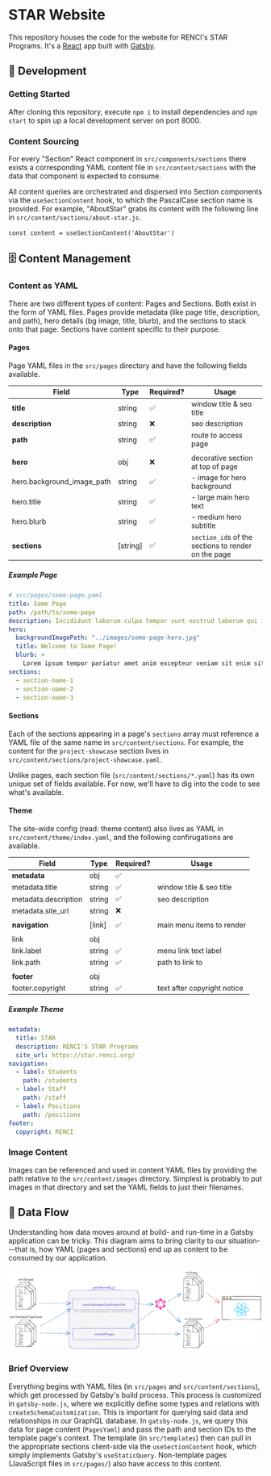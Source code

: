 # STAR Website

This repository houses the code for the website for RENCI's STAR Programs. It's a [React](https://react.dev/) app built with [Gatsby](https://www.gatsbyjs.com/).

## 🚧 Development

### Getting Started

After cloning this repository, execute `npm i` to install dependencies and `npm start` to spin up a local development server on port 8000.

### Content Sourcing

For every "Section" React component in `src/components/sections` there exists a corresponding YAML content file in `src/content/sections` with the data that component is expected to consume.

All content queries are orchestrated and dispersed into Section components via the `useSectionContent` hook, to which the PascalCase section name is provided. For example, "AboutStar" grabs its content with the following line in `src/content/sections/about-star.js`.
```
const content = useSectionContent('AboutStar')
```

## 🗄 Content Management

### Content as YAML

There are two different types of content: Pages and Sections. Both exist in the form of YAML files. Pages provide metadata (like page title, description, and path), hero details (bg image, title, blurb), and the sections to stack onto that page. Sections have content specific to their purpose.

#### Pages

Page YAML files in the `src/pages` directory and have the following fields available.

| Field                          | Type     | Required? | Usage                                |
|--------------------------------|----------|-----------|--------------------------------------|
| **title**                      | string   |    ✅     | window title & seo title             |
| **description**                | string   |    ❌     | seo description                      |
| **path**                       | string   |    ✅     | route to access page                 |
|||||
| **hero**                       | obj      |    ❌     | decorative section at top of page    |
| hero.background_image_path     | string   |    ✅     | - image for hero background          |
| hero.title                     | string   |    ✅     | - large main hero text               |
| hero.blurb                     | string   |    ✅     | - medium hero subtitle               |
| **sections**                   | [string] |    ✅     | `section_id`s of the sections to render on the page |

##### Example Page

```yaml
# src/pages/some-page.yaml
title: Some Page
path: /path/to/some-page
description: Incididunt laborum culpa tempor sunt nostrud laborum qui id officia.
hero:
  backgroundImagePath: "../images/some-page-hero.jpg"
  title: Welcome to Some Page!
  blurb: >
    Lorem ipsum tempor pariatur amet anim excepteur veniam sit enim sit nisi culpa proident excepteur eiusmod aliqua ut. Lorem ipsum proident sed esse sit adipisicing sit tempor incididunt deserunt id magna ut ut in labore et est.
sections:
  - section-name-1
  - section-name-2
  - section-name-3
```

#### Sections

Each of the sections appearing in a page's `sections` array must reference a YAML file of the same name in `src/content/sections`. For example, the content for the `project-showcase` section lives in `src/content/sections/project-showcase.yaml`.

Unlike pages, each section file (`src/content/sections/*.yaml`) has its own unique set of fields available. For now, we'll have to dig into the code to see what's available.

#### Theme

The site-wide config (read: theme content) also lives as YAML in `src/content/theme/index.yaml`, and the following confirugations are available.

| Field                | Type    | Required? | Usage                       |
|----------------------|---------|-----------|-----------------------------|
| **metadata**         | obj     |    ✅     |                             |
| metadata.title       | string  |    ✅     | window title & seo title    |
| metadata.description | string  |    ✅     | seo description             |
| metadata.site_url    | string  |    ❌     |                             |
|||||
| **navigation**       | [link]  |    ✅     | main menu items to render   |
|||||
| link                 | obj     |           |                             |
| link.label           | string  |    ✅     | menu link text label        |
| link.path            | string  |    ✅     | path to link to             |
|||||
| **footer**           | obj     |           |                             |
| footer.copyright     | string  |    ✅     | text after copyright notice |

##### Example Theme

```yaml
metadata:
  title: STAR
  description: RENCI'S STAR Programs
  site_url: https://star.renci.org/
navigation:
  - label: Students
    path: /students
  - label: Staff
    path: /staff
  - label: Positions
    path: /positions
footer:
  copyright: RENCI
```

### Image Content

Images can be referenced and used in content YAML files by providing the path relative to the `src/content/images` directory. Simplest is probably to put images in that directory and set the YAML fields to just their filenames.

## 🌊 Data Flow

Understanding how data moves around at build- and run-time in a Gatsby application can be tricky. This diagram aims to bring clarity to our situation---that is, how YAML (pages and sections) end up as content to be consumed by our application.

![data flow diagram](./data-flow-diagram.png)

### Brief Overview

Everything begins with YAML files (in `src/pages` and `src/content/sections`), which get processed by Gatsby's build process. This process is customized in `gatsby-node.js`, where we explicitly define some types and relations with `createSchemaCustomization`. This is important for querying said data and relationships in our GraphQL database. In `gatsby-node.js`, we query this data for page content (`PagesYaml`) and pass the path and section IDs to the template page's context. The template (in `src/templates`) then can pull in the appropriate sections client-side via the `useSectionContent` hook, which simply implements Gatsby's `useStaticQuery`. Non-template pages (JavaScript files in `src/pages/`) also have access to this content.
